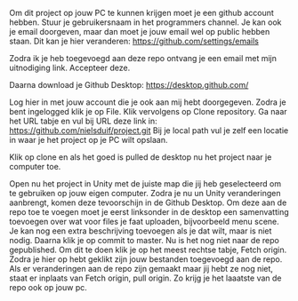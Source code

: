 Om dit project op jouw PC te kunnen krijgen moet je een github account hebben.
Stuur je gebruikersnaam in het programmers channel. Je kan ook je email doorgeven, maar dan moet je jouw email wel op public hebben staan.
Dit kan je hier veranderen: https://github.com/settings/emails

Zodra ik je heb toegevoegd aan deze repo ontvang je een email met mijn uitnodiging link. Accepteer deze.

Daarna download je Github Desktop: https://desktop.github.com/

Log hier in met jouw account die je ook aan mij hebt doorgegeven.
Zodra je bent ingelogged klik je op File.
Klik vervolgens op Clone repository.
Ga naar het URL tabje en vul bij URL deze link in: https://github.com/nielsduif/project.git
Bij je local path vul je zelf een locatie in waar je het project op je PC wilt opslaan.

Klik op clone en als het goed is pulled de desktop nu het project naar je computer toe.

Open nu het project in Unity met de juiste map die jij heb geselecteerd om te gebruiken op jouw eigen computer.
Zodra je nu un Unity veranderingen aanbrengt, komen deze tevoorschijn in de Github Desktop.
Om deze aan de repo toe te voegen moet je eerst linksonder in de desktop een samenvatting toevoegen over wat voor files je faat uploaden, bijvoorbeeld menu scene.
Je kan nog een extra beschrijving toevoegen als je dat wilt, maar is niet nodig.
Daarna klik je op commit to master. Nu is het nog niet naar de repo gepublished. Om dit te doen klik je op het meest rechtse tabje, Fetch origin.
Zodra je hier op hebt geklikt zijn jouw bestanden toegevoegd aan de repo. 
Als er veranderingen aan de repo zijn gemaakt maar jij hebt ze nog niet, staat er inplaats van Fetch origin, pull origin. Zo krijg je het laaatste van de repo ook op jouw pc.

